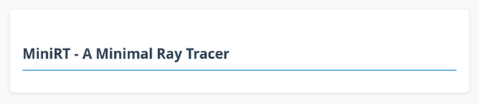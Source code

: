 <!DOCTYPE html>
<html lang="en">
<head>
    <meta charset="UTF-8">
    <meta name="viewport" content="width=device-width, initial-scale=1.0">
    <title>MiniRT - A Ray Tracing Engine</title>
    <style>
        :root {
            --primary: #3498db;
            --secondary: #2ecc71;
            --dark: #2c3e50;
            --light: #ecf0f1;
            --danger: #e74c3c;
        }
        body {
            font-family: 'Segoe UI', Tahoma, Geneva, Verdana, sans-serif;
            line-height: 1.6;
            color: #333;
            max-width: 1200px;
            margin: 0 auto;
            padding: 20px;
            background-color: #f9f9f9;
        }
        h1, h2, h3, h4 {
            color: var(--dark);
            margin-top: 1.5em;
        }
        h1 {
            border-bottom: 2px solid var(--primary);
            padding-bottom: 10px;
        }
        h2 {
            border-left: 4px solid var(--primary);
            padding-left: 10px;
        }
        code {
            background-color: #f0f0f0;
            padding: 2px 5px;
            border-radius: 3px;
            font-family: 'Courier New', monospace;
        }
        pre {
            background-color: #f0f0f0;
            padding: 15px;
            border-radius: 5px;
            overflow-x: auto;
            border-left: 3px solid var(--primary);
        }
        .container {
            background-color: white;
            border-radius: 8px;
            box-shadow: 0 2px 10px rgba(0,0,0,0.1);
            padding: 25px;
            margin-bottom: 30px;
        }
        .badge {
            display: inline-block;
            padding: 3px 8px;
            font-size: 12px;
            font-weight: bold;
            border-radius: 20px;
            margin-right: 5px;
        }
        .badge-mandatory {
            background-color: var(--primary);
            color: white;
        }
        .badge-bonus {
            background-color: var(--secondary);
            color: white;
        }
        .badge-core {
            background-color: var(--dark);
            color: white;
        }
        .architecture-diagram {
            width: 100%;
            max-width: 800px;
            margin: 20px auto;
            display: block;
        }
        .data-structure {
            background-color: #f8f9fa;
            border: 1px solid #dee2e6;
            border-radius: 5px;
            padding: 15px;
            margin: 15px 0;
        }
        .data-structure h4 {
            margin-top: 0;
            color: var(--primary);
        }
        .tabs {
            display: flex;
            border-bottom: 1px solid #ddd;
            margin-bottom: 20px;
        }
        .tab-btn {
            padding: 10px 20px;
            background: none;
            border: none;
            cursor: pointer;
            font-weight: bold;
            color: #666;
            border-bottom: 3px solid transparent;
        }
        .tab-btn.active {
            color: var(--primary);
            border-bottom: 3px solid var(--primary);
        }
        .tab-content {
            display: none;
        }
        .tab-content.active {
            display: block;
        }
        .gallery {
            display: grid;
            grid-template-columns: repeat(auto-fill, minmax(300px, 1fr));
            gap: 20px;
            margin: 20px 0;
        }
        .gallery img {
            width: 100%;
            border-radius: 5px;
            box-shadow: 0 2px 5px rgba(0,0,0,0.1);
            transition: transform 0.3s;
        }
        .gallery img:hover {
            transform: scale(1.02);
        }
        .primitive-table {
            width: 100%;
            border-collapse: collapse;
            margin: 20px 0;
        }
        .primitive-table th, .primitive-table td {
            border: 1px solid #ddd;
            padding: 12px;
            text-align: left;
        }
        .primitive-table th {
            background-color: var(--primary);
            color: white;
        }
        .primitive-table tr:nth-child(even) {
            background-color: #f2f2f2;
        }
        .flow-diagram {
            background-color: white;
            padding: 20px;
            border-radius: 5px;
            margin: 20px 0;
            border: 1px solid #ddd;
        }
        .flow-step {
            margin-bottom: 15px;
            padding-left: 20px;
            position: relative;
        }
        .flow-step:before {
            content: "→";
            position: absolute;
            left: 0;
            color: var(--primary);
        }
    </style>
</head>
<body>
    <div class="container">
        <h1>MiniRT - A Minimal Ray Tracer</h1>

</body>
</html>
